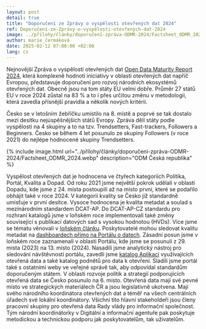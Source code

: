 ```yaml
---
layout: post
detail: true
title: "Doporučení ze Zprávy o vyspělosti otevřených dat 2024"
ref: Doporučení-ze-Zprávy-o-vyspělosti-otevřených-dat-2024
image: ../přílohy/články/doporučení-zpráva-ODMR-2024/Factsheet_ODMR_2024.webp
author: marie_čermáková
date: 2025-02-12 07:00:00 +02:00
lang: cs
---
```

Nejnovější Zpráva o vyspělosti otevřených dat [Open Data Maturity Report 2024], která komplexně hodnotí iniciativy v oblasti otevřených dat napříč Evropou, představuje doporučení pro rozvoj národních ekosystémů otevřených dat.
Obecně jsou na tom státy EU velmi dobře. 
Průměr 27 států EU v roce 2024 zůstal na 83 % a to i přes určitou změnu v metodologii, která zavedla přísnější pravidla a několik nových kritérií.
<!--more-->

Česko se v letošním žebříčku umístilo na 8. místě a poprvé se tak dostalo mezi desítku nejúspěšnějších států Evropy.
Zpráva dělí státy podle vyspělosti na 4 skupiny a to na tzv. Trendsetters, Fast-trackers, Followers a Beginners. 
Česko se během 4 let posunulo ze skupiny Followers (v roce 2021) do nejlépe hodnocené skupiny Trendsetters.

{% include image.html url="../přílohy/články/doporučení-zpráva-ODMR-2024/Factsheet_ODMR_2024.webp" description="ODM Česká republika" %}

Vyspělost otevřených dat je hodnocena ve čtyřech kategoriích Politika, Portál, Kvalita a Dopad. 
Od roku 2021 jsme největší pokrok udělali v oblasti Dopadu, kde jsme z 24. místa postoupili až na místo první, které se podařilo obhájit také v roce 2024. 
V kategorii kvality se Česko již standardně umisťuje v první desítce. Vysoce hodnocena je kvalita metadat a soulad s mezinárodním standardem DCAT-AP. Do DCAT-AP-CZ standardu pro rozhraní katalogů jsme v loňském roce implementovali také změny související s publikací datových sad s vysokou hodnotou (HVDs).
Více jsme se tématu věnovali v [loňském článku]. 
Poskytovatelé mohou sledovat kvalitu metadat na [dashboardech přímo na Portálu o datech].
Zásadní posun jsme v loňském roce zaznamenali v oblasti Portálu, kde jsme se posunuli z 29. místa (2023) na 13. místo (2024).
Nasadili jsme analytický nástroj pro sledování návštěvnosti portálu, zavedli jsme [katalog Aplikací] využívajících otevřená data a také katalog podnětů pro data k otevření.
Sladili jsme portál také s ostatními weby ve veřejné správě tak, aby odpovídal standardům doporučeným státem.
V oblasti rozvoje politik a strategií podporujících otevřená data se Česko posunulo na 6. místo.
Otevřená data mají své pevné místo ve strategických materiálech ČR a jsou legislativně ukotvena.
Mají svého národního koordinátora otevřených dat a téměř na všech centrálních úřadech své lokální koordinátory.
Všichni tito hlavní stakeholdeři jsou členy pracovní skupiny pro otevřená data Rady vlády pro informační společnost.
Tým národní koordinátorky v Digitální a informační agentuře pak poskytuje metodickou a technickou podporu jak poskytovatelům, tak uživatelům. 


[Open Data Maturity Report 2024]: https://data.europa.eu/en/publications/open-data-maturity/2024 "Open Data Maturity Report 2024"
[loňském článku]: https://data.gov.cz/články/vše-co-jste-chtěli-vědět-o-hvd "článek o HVDs"
[dashboardech přímo na Portálu o datech]: https://data.gov.cz/datová-kvalita/ "dashboardech přímo na Portálu o datech"
[katalog Aplikací]: https://data.gov.cz/aplikace "katalog Aplikací"
